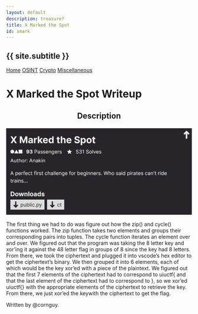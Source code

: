 ```yaml
---
layout: default
description: treasure?
title: X Marked the Spot
id: xmark
---
```


<link rel="stylesheet" href="../writeupcss.css">

<h2>
{{ site.subtitle }}
</h2>

[Home](https://stainedswan.github.io/UIUCTF-2024)
[OSINT](https://stainedswan.github.io/UIUCTF-2024/OSINT)
[Crypto](https://stainedswan.github.io/UIUCTF-2024/Crypto)
[Miscellaneous](https://stainedswan.github.io/UIUCTF-2024/Miscellaneous)

# X Marked the Spot Writeup

<div style="text-align:center" markdown="1">
<h2>

Description
</h2>
</div>

![alt text](image.png)

The first thing we had to do was figure out how the zip() and cycle() functions worked. The zip function takes two elements and groups their corresponding pairs into tuples. The cycle function iterates an element over and over. We figured out that the program was taking the 8 letter key and xor’ing it against the 48 letter flag in groups of 8 since the key had 8 letters. From there, we took the ciphertext and plugged it into vscode’s hex editor to get the ciphertext’s binary. We then grouped it into 6 elements, each of which would be the key xor’ed with a piece of the plaintext. We figured out that the first 7 elements of the ciphertext had to correspond to uiuctf{ and that the last element of the ciphertext had to correspond to }, so we xor’ed uiuctf{} with the appropriate elements of the ciphertext to retrieve the key. From there, we just xor’ed the keywith the ciphertext to get the flag.

Written by @cornguy.